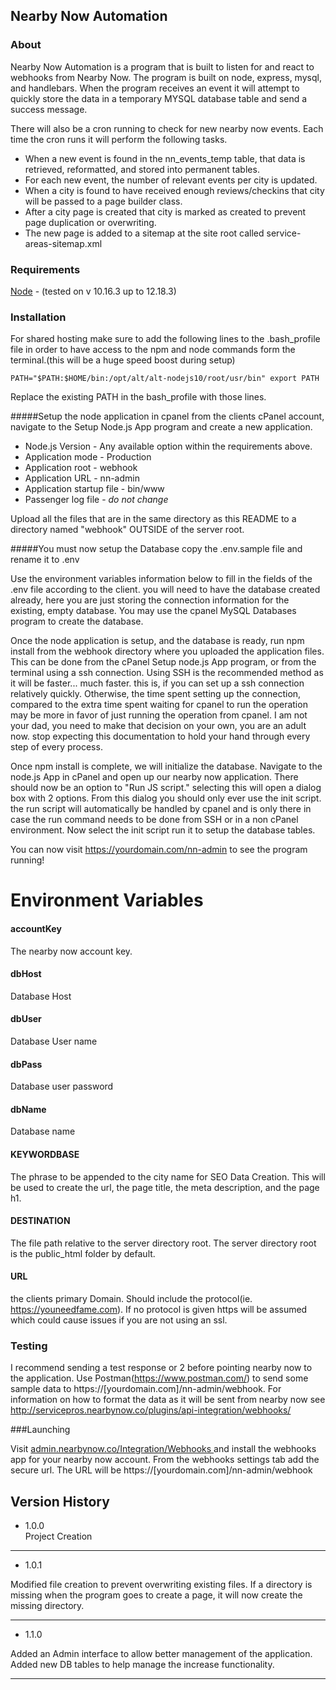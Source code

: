 Nearby Now Automation
---

### About

Nearby Now Automation is a program that is built to listen for and react to webhooks from Nearby Now.
The program is built on node, express, mysql, and handlebars.
When the program receives an event it will attempt to quickly store the data in a temporary MYSQL database table 
and send a success message. 

There will also be a cron running to check for new nearby now events. Each time the cron runs
it will perform the following tasks.


 - When a new event is found in the nn_events_temp table, that data is retrieved, reformatted, and stored into permanent tables. 
 - For each new event, the number of relevant events per city is updated.
 - When a city is found to have received enough reviews/checkins that city will be passed to a page builder class.
 - After a city page is created that city is marked as created to prevent page duplication or overwriting.
 - The new page is added to a sitemap at the site root called service-areas-sitemap.xml

### Requirements

<a href="https://nodejs.org" target="_blank">Node</a> - (tested on v 10.16.3 up to 12.18.3)


### Installation 

For shared hosting make sure to add the following lines to the .bash_profile file in order to have access to the npm and node 
commands form the terminal.(this will be a huge speed boost during setup)

`PATH="$PATH:$HOME/bin:/opt/alt/alt-nodejs10/root/usr/bin"
export PATH`

Replace the existing PATH in the bash_profile with those lines.

#####Setup the node application in cpanel
from the clients cPanel account, navigate to the Setup Node.js App program and create a new application.
- Node.js Version - Any available option within the requirements above.
- Application mode - Production
- Application root - webhook
- Application URL - nn-admin
- Application startup file - bin/www
- Passenger log file - *do not change*

Upload all the files that are in the same directory as this README to a directory named "webhook" OUTSIDE of the server root.

#####You must now setup the Database
copy the .env.sample file and rename it to .env

Use the environment variables information below to fill in the fields of the .env file according to the client.
you will need to have the database created already, here you are just storing the connection information for the 
existing, empty database. You may use the cpanel MySQL Databases program to create the database. 

Once the node application is setup, and the database is ready, run npm install from the webhook directory
where you uploaded the application files. This can be done from the cPanel Setup node.js App program, or from the 
terminal using a ssh connection. Using SSH is the recommended method as it will be faster... much faster. this is,
if you can set up a ssh connection relatively quickly. Otherwise, the time spent setting up the connection, compared
to the extra time spent waiting for cpanel to run the operation may be more in favor of just running the operation 
from cpanel. I am not your dad, you need to make that decision on your own, you are an adult now. stop expecting this
documentation to hold your hand through every step of every process.

Once npm install is complete, we will initialize the database. Navigate to the node.js App in cPanel and open up our nearby now
application. There should now be an option to "Run JS script." selecting this will open a dialog box with 2 options. From this dialog
you should only ever use the init script. the run script will automatically be handled by cpanel and is only there
in case the run command needs to be done from SSH or in a non cPanel environment. Now select the init script run it to
setup the database tables.

You can now visit https://yourdomain.com/nn-admin to see the program running!

# Environment Variables

#### accountKey
The nearby now account key.
#### dbHost
Database Host
#### dbUser
Database User name
#### dbPass
Database user password
#### dbName
Database name
#### KEYWORDBASE
The phrase to be appended to the city name for SEO Data Creation. This will be used to create the url, 
the page title, the meta description, and the page h1.
#### DESTINATION
The file path relative to the server directory root. The server directory root is the public_html
folder by default.
#### URL 
the clients primary Domain. Should include the protocol(ie. https://youneedfame.com). 
If no protocol is given https will be assumed which could cause issues if you are not using an ssl.

### Testing

I recommend sending a test response or 2 before pointing nearby now to the application.
Use Postman(https://www.postman.com/) to send some sample data to https://[yourdomain.com]/nn-admin/webhook. For information on how to format
the data as it will be sent from nearby now see http://servicepros.nearbynow.co/plugins/api-integration/webhooks/

###Launching

Visit 
<a href="https://admin.nearbynow.co/Integration/Webhooks" target="_blank">
admin.nearbynow.co/Integration/Webhooks
</a>
and install the webhooks app for your nearby now account.
From the webhooks settings tab add the secure url. The URL will be https://[yourdomain.com]/nn-admin/webhook


## Version History

- 1.0.0  
Project Creation
---
- 1.0.1  

Modified file creation to prevent overwriting existing files.
If a directory is missing when the program goes to create a page, it will
now create the missing directory.

---
- 1.1.0

Added an Admin interface to allow better management of the application. Added new DB tables
to help manage the increase functionality.

---
